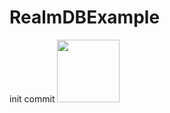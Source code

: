 # RealmDBExample
init commit
<img src="https://github.com/fursailya/RealmDBExample/commit/996a49614feff298aa0fa315b66145dfc31c696b#diff-1e0c2c5ceffffbcedc77dfe08e4a3dbd" 
width=100px height=100px/>
